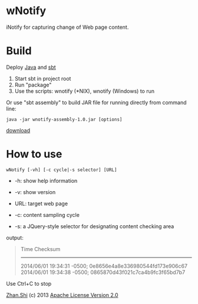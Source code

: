 wNotify
=======
iNotify for capturing change of Web page content.

Build
=====
Deploy [Java](http://www.oracle.com/technetwork/java/javase/downloads/index.html) and [sbt](http://www.scala-sbt.org/)

1. Start sbt in project root
2. Run "package"
3. Use the scripts: wnotify (*NIX), wnotify (Windows) to run

Or use "sbt assembly" to build JAR file for running directly from command line:

`java -jar wnotify-assembly-1.0.jar [options]`

[download](http://goo.gl/N62TKr)

How to use
==========
`wNotify [-vh] [-c cycle|-s selector] [URL]`

* -h: show help information
* -v: show version

* URL: target web page
* -c:  content sampling cycle
* -s:  a JQuery-style selector for designating content checking area

output:

> Time                       Checksum
> -------------------------  --------------------------------
> 2014/06/01 19:34:31 -0500; 0e8656e4a8e336980544fd173e906c67
> 2014/06/01 19:34:38 -0500; 0865870d43f021c7ca4b9fc3f65bd7b7

Use Ctrl+C to stop

[Zhan.Shi](http://shizhan.github.io/) (c) 2013 [Apache License Version 2.0](http://www.apache.org/licenses/)